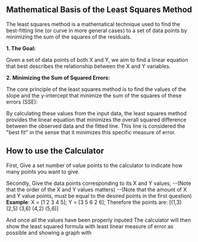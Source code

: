 ## Mathematical Basis of the Least Squares Method

The least squares method is a mathematical technique used to find the best-fitting line (or curve in more general cases) to a set of data points by minimizing the sum of the squares of the residuals.

**1. The Goal:**

Given a set of data points of both X and Y, we aim to find a linear equation
that best describes the relationship between the X and Y variables.

**2. Minimizing the Sum of Squared Errors:**

The core principle of the least squares method is to find the values of the slope and the y-intercept that minimize the sum of the squares of these errors (SSE):

By calculating these values from the input data, the least squares method provides the linear equation that minimizes the overall squared difference between the observed data and the fitted line. This line is considered the "best fit" in the sense that it minimizes this specific measure of error.


## How to use the Calculator
First, Give a set number of value points to the calculator to indicate how many points you want to give.

Secondly, Give the data points corresponding to its X and Y values, 
          --(Note that the order of the X and Y values matters)
          --(Note that the amount of X and Y value points, must be equal to the desired points in the first question)
    **Example**:
        X = [1 2 3 4 5];
        Y = [3 5 6 2 6];
            Therefore the points are:
                [(1,3) (2,5) (3,6) (4,2) (5,6)]

And once all the values have been properly inputed
The calculator will then show the least squared formula 
with least linear measure of error as possible
and showing a graph with 


